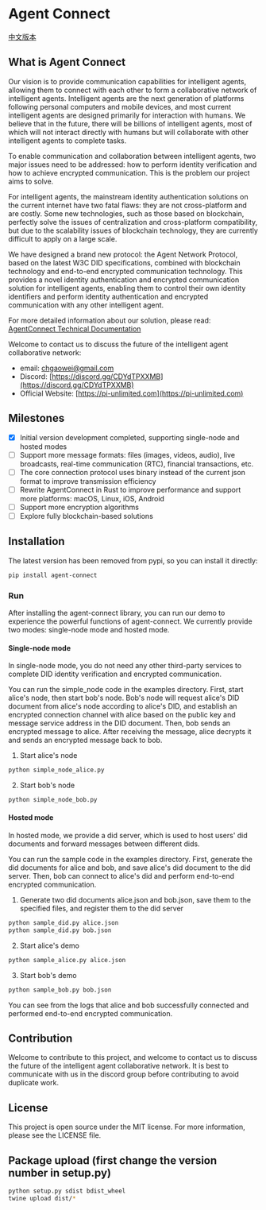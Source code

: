 # Agent Connect
[中文版本](README.cn.md)
## What is Agent Connect

Our vision is to provide communication capabilities for intelligent agents, allowing them to connect with each other to form a collaborative network of intelligent agents. Intelligent agents are the next generation of platforms following personal computers and mobile devices, and most current intelligent agents are designed primarily for interaction with humans. We believe that in the future, there will be billions of intelligent agents, most of which will not interact directly with humans but will collaborate with other intelligent agents to complete tasks. 

To enable communication and collaboration between intelligent agents, two major issues need to be addressed: how to perform identity verification and how to achieve encrypted communication. This is the problem our project aims to solve.

For intelligent agents, the mainstream identity authentication solutions on the current internet have two fatal flaws: they are not cross-platform and are costly. Some new technologies, such as those based on blockchain, perfectly solve the issues of centralization and cross-platform compatibility, but due to the scalability issues of blockchain technology, they are currently difficult to apply on a large scale.

We have designed a brand new protocol: the Agent Network Protocol, based on the latest W3C DID specifications, combined with blockchain technology and end-to-end encrypted communication technology. This provides a novel identity authentication and encrypted communication solution for intelligent agents, enabling them to control their own identity identifiers and perform identity authentication and encrypted communication with any other intelligent agent.

For more detailed information about our solution, please read: [AgentConnect Technical Documentation](https://egp0uc2jnx.feishu.cn/wiki/OBrswO6Umi1k5hkpSWfcsVJVnpd?from=from_copylink)

Welcome to contact us to discuss the future of the intelligent agent collaborative network:
- email: chgaowei@gmail.com
- Discord: [https://discord.gg/CDYdTPXXMB](https://discord.gg/CDYdTPXXMB)  
- Official Website: [https://pi-unlimited.com](https://pi-unlimited.com)  

## Milestones

- [x] Initial version development completed, supporting single-node and hosted modes
- [ ] Support more message formats: files (images, videos, audio), live broadcasts, real-time communication (RTC), financial transactions, etc.
- [ ] The core connection protocol uses binary instead of the current json format to improve transmission efficiency
- [ ] Rewrite AgentConnect in Rust to improve performance and support more platforms: macOS, Linux, iOS, Android
- [ ] Support more encryption algorithms
- [ ] Explore fully blockchain-based solutions

## Installation

The latest version has been removed from pypi, so you can install it directly:

```bash
pip install agent-connect
```

### Run

After installing the agent-connect library, you can run our demo to experience the powerful functions of agent-connect. We currently provide two modes: single-node mode and hosted mode.

#### Single-node mode

In single-node mode, you do not need any other third-party services to complete DID identity verification and encrypted communication.

You can run the simple_node code in the examples directory. First, start alice's node, then start bob's node. Bob's node will request alice's DID document from alice's node according to alice's DID, and establish an encrypted connection channel with alice based on the public key and message service address in the DID document. Then, bob sends an encrypted message to alice. After receiving the message, alice decrypts it and sends an encrypted message back to bob.

1. Start alice's node
```bash
python simple_node_alice.py
```

2. Start bob's node
```bash
python simple_node_bob.py
``` 

#### Hosted mode

In hosted mode, we provide a did server, which is used to host users' did documents and forward messages between different dids.

You can run the sample code in the examples directory. First, generate the did documents for alice and bob, and save alice's did document to the did server. Then, bob can connect to alice's did and perform end-to-end encrypted communication.

1. Generate two did documents alice.json and bob.json, save them to the specified files, and register them to the did server
```bash
python sample_did.py alice.json
python sample_did.py bob.json
```

2. Start alice's demo
```bash
python sample_alice.py alice.json
```

3. Start bob's demo
```bash
python sample_bob.py bob.json
```

You can see from the logs that alice and bob successfully connected and performed end-to-end encrypted communication.

## Contribution

Welcome to contribute to this project, and welcome to contact us to discuss the future of the intelligent agent collaborative network. It is best to communicate with us in the discord group before contributing to avoid duplicate work.

## License
    
This project is open source under the MIT license. For more information, please see the LICENSE file.

## Package upload (first change the version number in setup.py)

```bash
python setup.py sdist bdist_wheel 
twine upload dist/*        
```


